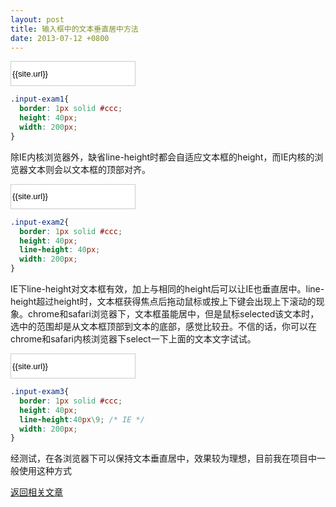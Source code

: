 ```yaml
---
layout: post
title: 输入框中的文本垂直居中方法
date: 2013-07-12 +0800
---
```


<style type="text/css">
.input-exam1{
  border: 1px solid #ccc;
  height: 40px;
  width: 200px;
}
.input-exam2{
  border: 1px solid #ccc;
  height: 40px;
  line-height: 40px;
  width: 200px;
}
.input-exam3{
  border: 1px solid #ccc;
  height: 40px;
  line-height:40px\9;
  width: 200px;
}
</style>

<p><input class="input-exam1" type="text" value="{{site.url}}" /></p>

```css
.input-exam1{
  border: 1px solid #ccc;
  height: 40px;
  width: 200px;
}
```

除IE内核浏览器外，缺省line-height时都会自适应文本框的height，而IE内核的浏览器文本则会以文本框的顶部对齐。

<p><input class="input-exam2" type="text" value="{{site.url}}" /></p>

```css
.input-exam2{
  border: 1px solid #ccc;
  height: 40px;
  line-height: 40px;
  width: 200px;
}
```

IE下line-height对文本框有效，加上与相同的height后可以让IE也垂直居中。line-height超过height时，文本框获得焦点后拖动鼠标或按上下键会出现上下滚动的现象。chrome和safari浏览器下，文本框虽能居中，但是鼠标selected该文本时，选中的范围却是从文本框顶部到文本的底部，感觉比较丑。不信的话，你可以在chrome和safari内核浏览器下select一下上面的文本文字试试。

<p><input class="input-exam3" type="text" value="{{site.url}}" /></p>

```css
.input-exam3{
  border: 1px solid #ccc;
  height: 40px;
  line-height:40px\9; /* IE */
  width: 200px;
}
```

经测试，在各浏览器下可以保持文本垂直居中，效果较为理想，目前我在项目中一般使用这种方式

<a href="https://sobird.me/text-ipt-vertical-align-mid.htm">返回相关文章</a>